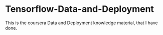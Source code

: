 # Tensorflow-Data-and-Deployment
This is the coursera Data and Deployment knowledge material, that I have done.
